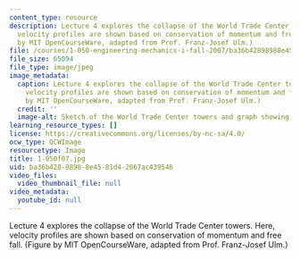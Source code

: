 ```yaml
---
content_type: resource
description: Lecture 4 explores the collapse of the World Trade Center towers. Here,
  velocity profiles are shown based on conservation of momentum and free fall. (Figure
  by MIT OpenCourseWare, adapted from Prof. Franz-Josef Ulm.)
file: /courses/1-050-engineering-mechanics-i-fall-2007/ba36b42898988e4581d42067ac439546_1-050f07.jpg
file_size: 65094
file_type: image/jpeg
image_metadata:
  caption: Lecture 4 explores the collapse of the World Trade Center towers. Here,
    velocity profiles are shown based on conservation of momentum and free fall. (Figure
    by MIT OpenCourseWare, adapted from Prof. Franz-Josef Ulm.)
  credit: ''
  image-alt: Sketch of the World Trade Center towers and graph showing velocity profiles.
learning_resource_types: []
license: https://creativecommons.org/licenses/by-nc-sa/4.0/
ocw_type: OCWImage
resourcetype: Image
title: 1-050f07.jpg
uid: ba36b428-9898-8e45-81d4-2067ac439546
video_files:
  video_thumbnail_file: null
video_metadata:
  youtube_id: null
---
```

Lecture 4 explores the collapse of the World Trade Center towers. Here, velocity profiles are shown based on conservation of momentum and free fall. (Figure by MIT OpenCourseWare, adapted from Prof. Franz-Josef Ulm.)